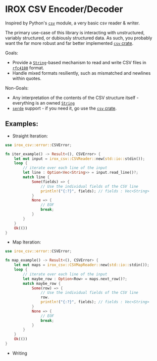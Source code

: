 IROX CSV Encoder/Decoder
=========================

Inspired by Python's [`csv`](https://docs.python.org/3/library/csv.html) module, a very basic csv reader & writer.

The primary use-case of this library is interacting with unstructured, variably structured, or dubiously structured data.  As such, you probably want the far more robust and far better implemented [`csv` crate](https://crates.io/crates/csv).

Goals: 
 * Provide a [`String`](https://doc.rust-lang.org/std/string/struct.String.html)-based mechanism to read and write CSV files in [`rfc4180`](doc/rfc4180.txt) format.
 * Handle mixed formats resiliently, such as mismatched and newlines within quotes.

Non-Goals:
 * Any interpretation of the contents of the CSV structure itself - everything is an owned [`String`](https://doc.rust-lang.org/std/string/struct.String.html)
 * [`serde`](https://crates.io/crates/serde) support - if you need it, go use the [`csv` crate](https://crates.io/crates/csv).

Examples:
----------
* Straight Iteration:
```rust
use irox_csv::error::CSVError;

fn iter_example() -> Result<(), CSVError> {
    let mut input = irox_csv::CSVReader::new(std::io::stdin());
    loop {
        // iterate over each line of the input
        let line : Option<Vec<String>> = input.read_line()?;
        match line {
            Some(fields) => {
                // Use the individual fields of the CSV line
                println!("{:?}", fields); // fields : Vec<String>
            }
            None => {
                // EOF
                break;
            }
        }
    }
    Ok(())
}
```

* Map Iteration:
```rust
use irox_csv::error::CSVError;

fn map_example() -> Result<(), CSVError> {
    let mut maps = irox_csv::CSVMapReader::new(std::io::stdin());
    loop {
        // iterate over each line of the input
        let maybe_row : Option<Row> = maps.next_row()?;
        match maybe_row {
            Some(row) => {
                // Use the individual fields of the CSV line
                row.
                println!("{:?}", fields); // fields : Vec<String>
            }
            None => {
                // EOF
                break;
            }
        }
    }
    Ok(())
}
```

* Writing 
